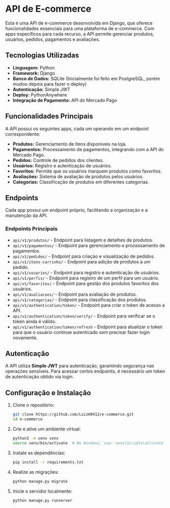 # API de E-commerce

Esta é uma API de e-commerce desenvolvida em Django, que oferece funcionalidades essenciais para uma plataforma de e-commerce. Com apps específicos para cada recurso, a API permite gerenciar produtos, usuários, pedidos, pagamentos e avaliações.

## Tecnologias Utilizadas

- **Linguagem:** Python
- **Framework:** Django
- **Banco de Dados:** SQLite (Inicialmente foi feito em PostgreSQL, porém mudou depois para fazer o deploy)
- **Autenticação:** Simple JWT
- **Deploy:** PythonAnywhere
- **Integração de Pagamento:** API do Mercado Pago

## Funcionalidades Principais

A API possui os seguintes apps, cada um operando em um endpoint correspondente:

- **Produtos:** Gerenciamento de itens disponíveis na loja.
- **Pagamentos:** Processamento de pagamentos, integrando com a API do Mercado Pago.
- **Pedidos:** Controle de pedidos dos clientes.
- **Usuários:** Registro e autenticação de usuários.
- **Favoritos:** Permite que os usuários marquem produtos como favoritos.
- **Avaliações:** Sistema de avaliação de produtos pelos usuários.
- **Categorias:** Classificação de produtos em diferentes categorias.

## Endpoints

Cada app possui um endpoint próprio, facilitando a organização e a manutenção da API. 

### Endpoints Principais

- `api/v1/produtos/` - Endpoint para listagem e detalhes de produtos.
- `api/v1/pagamentos/` - Endpoint para gerenciamento e processamento de pagamentos.
- `api/v1/pedidos/` - Endpoint para criação e visualização de pedidos.
- `api/v1/itens-carrinho/` - Endpoint para adição de produtos a um pedido.
- `api/v1/usuarios/` - Endpoint para registro e autenticação de usuários.
- `api/v1/perfis/` - Endpoint para registro de um perfil para um usuário.
- `api/v1/favoritos/` - Endpoint para gestão dos produtos favoritos dos usuários.
- `api/v1/avaliacoes/` - Endpoint para avaliação de produtos.
- `api/v1/categorias/` - Endpoint para classificação dos produtos.
- `api/v1/authentication/token/` - Endpoint para criar o token de acesso a API.
- `api/v1/authentication/token/verify/` - Endpoint para verificar se o token ainda é válido.
- `api/v1/authentication/token/refresh` - Endpoint para atualizar o token para que o usuário continue autenticado sem precisar fazer login novamente.

## Autenticação

A API utiliza **Simple JWT** para autenticação, garantindo segurança nas operações sensíveis. Para acessar certos endpoints, é necessário um token de autenticação obtido via login.

## Configuração e Instalação

1. Clone o repositório:

    ```bash
    git clone https://github.com/LuizH0412/e-commerce.git
    cd e-commerce
    ```

2. Crie e ative um ambiente virtual:

    ```bash
    python3 -m venv venv
    source venv/bin/activate  # No Windows, use: venv\Scripts\activate
    ```

3. Instale as dependências:

    ```bash
    pip install -r requirements.txt
    ```

4. Realize as migrações:

    ```bash
    python manage.py migrate
    ```

5. Inicie o servidor localmente:

    ```bash
    python manage.py runserver
    ```
